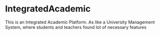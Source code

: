 # IntegratedAcademic
This is an Integrated Academic Platform. As like a University Management System, where students and teachers found lot of necessary features 
